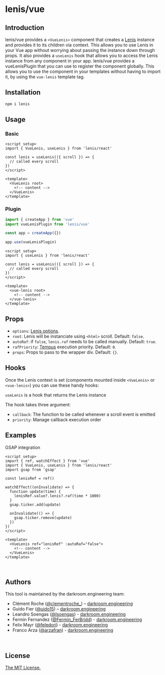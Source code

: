 # lenis/vue

## Introduction
lenis/vue provides a `<VueLenis>` component that creates a [Lenis](https://github.com/darkroomengineering/lenis) instance and provides it to its children via context. This allows you to use Lenis in your Vue app without worrying about passing the instance down through props. It also provides a `useLenis` hook that allows you to access the Lenis instance from any component in your app. lenis/vue provides a vueLenisPlugin that you can use to register the component globally. This allows you to use the component in your templates without having to import it, by using the `vue-lenis` template tag.


## Installation

```bash
npm i lenis
```

## Usage

### Basic

```vue
<script setup>
import { VueLenis, useLenis } from 'lenis/react'

const lenis = useLenis(({ scroll }) => {
  // called every scroll
})
</script>

<template>
  <VueLenis root>
    <!-- content -->
  </VueLenis>
</template>
```

### Plugin
```js
import { createApp } from 'vue'
import vueLenisPlugin from 'lenis/vue'

const app = createApp({})

app.use(vueLenisPlugin)
```

```vue
<script setup>
import { useLenis } from 'lenis/react'

const lenis = useLenis(({ scroll }) => {
  // called every scroll
})
</script>

<template>
  <vue-lenis root>
    <!-- content -->
  </vue-lenis>
</template>
```

## Props
- `options`: [Lenis options](https://github.com/darkroomengineering/lenis#instance-settings).
- `root`: Lenis will be instanciate using `<html>` scroll. Default: `false`.
- `autoRaf`: if `false`, `lenis.raf` needs to be called manually. Default: `true`.
- `rafPriority`: [Tempus](https://github.com/studio-freight/tempus#readme) execution priority. Default: `0`.
- `props`: Props to pass to the wrapper div. Default: `{}`.

## Hooks
Once the Lenis context is set (components mounted inside `<VueLenis>` or `<vue-lenis>`) you can use these handy hooks:

`useLenis` is a hook that returns the Lenis instance

The hook takes three argument:
- `callback`: The function to be called whenever a scroll event is emitted
- `priority`: Manage callback execution order

## Examples

GSAP integration

```vue
<script setup>
import { ref, watchEffect } from 'vue'
import { VueLenis, useLenis } from 'lenis/react'
import gsap from 'gsap'

const lenisRef = ref()

watchEffect((onInvalidate) => {
  function update(time) {
    lenisRef.value?.lenis?.raf(time * 1000)
  }
  gsap.ticker.add(update)

  onInvalidate(() => {
    gsap.ticker.remove(update)
  })
})
</script>

<template>
  <VueLenis ref="lenisRef" :autoRaf="false">
    <!-- content -->
  </VueLenis>
</template>
```

<br/>

## Authors

This tool is maintained by the darkroom.engineering team:

- Clément Roche ([@clementroche\_](https://twitter.com/clementroche_)) – [darkroom.engineering](https://darkroom.engineering)
- Guido Fier ([@uido15](https://twitter.com/uido15)) – [darkroom.engineering](https://darkroom.engineering)
- Leandro Soengas ([@lsoengas](https://twitter.com/lsoengas)) - [darkroom.engineering](https://darkroom.engineering)
- Fermin Fernandez ([@Fermin_FerBridd](https://twitter.com/Fermin_FerBridd)) - [darkroom.engineering](https://darkroom.engineering)
- Felix Mayr ([@feledori](https://twitter.com/feledori)) - [darkroom.engineering](https://darkroom.engineering)
- Franco Arza ([@arzafran](https://twitter.com/arzafran)) - [darkroom.engineering](https://darkroom.engineering)

<br/>

## License

[The MIT License.](https://opensource.org/licenses/MIT)
